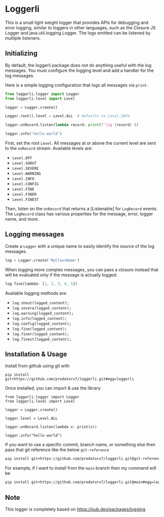 # Loggerli

This is a small light weight logger that provides APIs for debugging and error
logging, similar to loggers in other languages, such as the Closure JS Logger
and java.util.logging.Logger. The logs emitted can be listened by multiple
listeners.

## Initializing

By default, the loggerli package does not do anything useful with the log
messages. You must configure the logging level and add a handler for the log
messages.

Here is a simple logging configuration that logs all messages via `print`.

```python
from loggerli.logger import Logger
from loggerli.level import Level

logger = Logger.create()

Logger.root().level = Level.ALL  # defaults to Level.INFO

logger.onRecord.listen(lambda record: print(f'log {record}'))

logger.info('hello world')
```

First, set the root `Level`. All messages at or above the current level are sent
to the `onRecord` stream. Available levels are:

- `Level.OFF`
- `Level.SHOUT`
- `Level.SEVERE`
- `Level.WARNING`
- `Level.INFO`
- `Level.CONFIG`
- `Level.FINE`
- `Level.FINER`
- `Level.FINEST`

Then, listen on the `onRecord` that returns a [Listenable] for `LogRecord`
events. The `LogRecord` class has various properties for the message, error,
logger name, and more.

## Logging messages

Create a `Logger` with a unique name to easily identify the source of the log
messages.

```python
log = Logger.create('MyClassName')
```

When logging more complex messages, you can pass a closure instead that will be
evaluated only if the message is actually logged:

```dart
log.fine(lambda: [1, 2, 3, 4, 5])
```

Available logging methods are:

- `log.shout(logged_content);`
- `log.severe(logged_content);`
- `log.warning(logged_content);`
- `log.info(logged_content);`
- `log.config(logged_content);`
- `log.fine(logged_content);`
- `log.finer(logged_content);`
- `log.finest(logged_content);`

## Installation & Usage

Install from github using git with

```
pip install git+https://github.com/predatorx7/loggerli.git#egg=loggerli
```

Once installed, you can import & use the library
```
from loggerli.logger import Logger
from loggerli.level import Level

logger = Logger.create()

logger.level = Level.ALL

logger.onRecord.listen(lambda x: print(x))

logger.info("hello world")

```

If you want to use a specific commit, branch name, or something else then pass
that git reference like the below `git-reference`

```sh
pip install git+https://github.com/predatorx7/loggerli.git@git-reference#egg=loggerli
```

For example, if I want to install from the `main` branch then my command will be

```sh
pip install git+https://github.com/predatorx7/loggerli.git@main#egg=loggerli
```

## Note

This logger is completely based on https://pub.dev/packages/logging.

